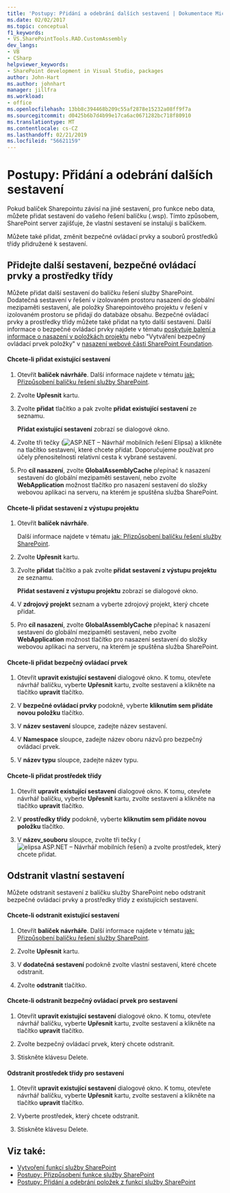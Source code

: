 ```yaml
---
title: 'Postupy: Přidání a odebrání dalších sestavení | Dokumentace Microsoftu'
ms.date: 02/02/2017
ms.topic: conceptual
f1_keywords:
- VS.SharePointTools.RAD.CustomAssembly
dev_langs:
- VB
- CSharp
helpviewer_keywords:
- SharePoint development in Visual Studio, packages
author: John-Hart
ms.author: johnhart
manager: jillfra
ms.workload:
- office
ms.openlocfilehash: 13bb8c394468b209c55af2878e15232a08ff9f7a
ms.sourcegitcommit: d0425b6b7d4b99e17ca6ac0671282bc718f80910
ms.translationtype: MT
ms.contentlocale: cs-CZ
ms.lasthandoff: 02/21/2019
ms.locfileid: "56621159"
---
```

# <a name="how-to-add-and-remove-additional-assemblies"></a>Postupy: Přidání a odebrání dalších sestavení
  Pokud balíček Sharepointu závisí na jiné sestavení, pro funkce nebo data, můžete přidat sestavení do vašeho řešení balíčku (.wsp). Tímto způsobem, SharePoint server zajišťuje, že vlastní sestavení se instalují s balíčkem.

 Můžete také přidat, změnit bezpečné ovládací prvky a souborů prostředků třídy přidružené k sestavení.

## <a name="add-additional-assemblies-safe-controls-and-class-resources"></a>Přidejte další sestavení, bezpečné ovládací prvky a prostředky třídy
 Můžete přidat další sestavení do balíčku řešení služby SharePoint. Dodatečná sestavení v řešení v izolovaném prostoru nasazení do globální mezipaměti sestavení, ale položky Sharepointového projektu v řešení v izolovaném prostoru se přidají do databáze obsahu. Bezpečné ovládací prvky a prostředky třídy můžete také přidat na tyto další sestavení. Další informace o bezpečné ovládací prvky najdete v tématu [poskytuje balení a informace o nasazení v položkách projektu](../sharepoint/providing-packaging-and-deployment-information-in-project-items.md) nebo "Vytváření bezpečný ovládací prvek položky" v [nasazení webové části SharePoint Foundation](http://go.microsoft.com/fwlink/?LinkId=245505).

#### <a name="to-add-an-existing-assembly"></a>Chcete-li přidat existující sestavení

1.  Otevřít **balíček návrháře**. Další informace najdete v tématu [jak: Přizpůsobení balíčku řešení služby SharePoint](../sharepoint/how-to-customize-a-sharepoint-solution-package.md).

2.  Zvolte **Upřesnit** kartu.

3.  Zvolte **přidat** tlačítko a pak zvolte **přidat existující sestavení** ze seznamu.

     **Přidat existující sestavení** zobrazí se dialogové okno.

4.  Zvolte tři tečky (![ASP.NET – Návrhář mobilních řešení Elipsa](../sharepoint/media/mwellipsis.gif "elipsa ASP.NET – Návrhář mobilních řešení")) a klikněte na tlačítko sestavení, které chcete přidat. Doporučujeme používat pro účely přenositelnosti relativní cesta k vybrané sestavení.

5.  Pro **cíl nasazení**, zvolte **GlobalAssemblyCache** přepínač k nasazení sestavení do globální mezipaměti sestavení, nebo zvolte **WebApplication** možnost tlačítko pro nasazení sestavení do složky webovou aplikaci na serveru, na kterém je spuštěna služba SharePoint.

#### <a name="to-add-an-assembly-from-project-output"></a>Chcete-li přidat sestavení z výstupu projektu

1.  Otevřít **balíček návrháře**.

     Další informace najdete v tématu [jak: Přizpůsobení balíčku řešení služby SharePoint](../sharepoint/how-to-customize-a-sharepoint-solution-package.md).

2.  Zvolte **Upřesnit** kartu.

3.  Zvolte **přidat** tlačítko a pak zvolte **přidat sestavení z výstupu projektu** ze seznamu.

     **Přidat sestavení z výstupu projektu** zobrazí se dialogové okno.

4.  V **zdrojový projekt** seznam a vyberte zdrojový projekt, který chcete přidat.

5.  Pro **cíl nasazení**, zvolte **GlobalAssemblyCache** přepínač k nasazení sestavení do globální mezipaměti sestavení, nebo zvolte **WebApplication** možnost tlačítko pro nasazení sestavení do složky webovou aplikaci na serveru, na kterém je spuštěna služba SharePoint.

#### <a name="to-add-a-safe-control"></a>Chcete-li přidat bezpečný ovládací prvek

1.  Otevřít **upravit existující sestavení** dialogové okno. K tomu, otevřete návrhář balíčku, vyberte **Upřesnit** kartu, zvolte sestavení a klikněte na tlačítko **upravit** tlačítko.

2.  V **bezpečné ovládací prvky** podokně, vyberte **kliknutím sem přidáte novou položku** tlačítko.

3.  V **název sestavení** sloupce, zadejte název sestavení.

4.  V **Namespace** sloupce, zadejte název oboru názvů pro bezpečný ovládací prvek.

5.  V **název typu** sloupce, zadejte název typu.

#### <a name="to-add-a-class-resource"></a>Chcete-li přidat prostředek třídy

1.  Otevřít **upravit existující sestavení** dialogové okno. K tomu, otevřete návrhář balíčku, vyberte **Upřesnit** kartu, zvolte sestavení a klikněte na tlačítko **upravit** tlačítko.

2.  V **prostředky třídy** podokně, vyberte **kliknutím sem přidáte novou položku** tlačítko.

3.  V **název_souboru** sloupce, zvolte tři tečky (![elipsa ASP.NET – Návrhář mobilních řešení](../sharepoint/media/mwellipsis.gif "elipsa ASP.NET – Návrhář mobilních řešení")) a zvolte prostředek, který chcete přidat.

## <a name="delete-custom-assemblies"></a>Odstranit vlastní sestavení
 Můžete odstranit sestavení z balíčku služby SharePoint nebo odstranit bezpečné ovládací prvky a prostředky třídy z existujících sestavení.

#### <a name="to-delete-an-existing-assembly"></a>Chcete-li odstranit existující sestavení

1.  Otevřít **balíček návrháře**. Další informace najdete v tématu [jak: Přizpůsobení balíčku řešení služby SharePoint](../sharepoint/how-to-customize-a-sharepoint-solution-package.md).

2.  Zvolte **Upřesnit** kartu.

3.  V **dodatečná sestavení** podokně zvolte vlastní sestavení, které chcete odstranit.

4.  Zvolte **odstranit** tlačítko.

#### <a name="to-delete-a-safe-control-for-an-assembly"></a>Chcete-li odstranit bezpečný ovládací prvek pro sestavení

1.  Otevřít **upravit existující sestavení** dialogové okno. K tomu, otevřete návrhář balíčku, vyberte **Upřesnit** kartu, zvolte sestavení a klikněte na tlačítko **upravit** tlačítko.

2.  Zvolte bezpečný ovládací prvek, který chcete odstranit.

3.  Stiskněte klávesu Delete.

#### <a name="to-delete-a-class-resource-for-an-assembly"></a>Odstranit prostředek třídy pro sestavení

1.  Otevřít **upravit existující sestavení** dialogové okno. K tomu, otevřete návrhář balíčku, vyberte **Upřesnit** kartu, zvolte sestavení a klikněte na tlačítko **upravit** tlačítko.

2.  Vyberte prostředek, který chcete odstranit.

3.  Stiskněte klávesu Delete.

## <a name="see-also"></a>Viz také:
- [Vytvoření funkcí služby SharePoint](../sharepoint/creating-sharepoint-features.md)
- [Postupy: Přizpůsobení funkce služby SharePoint](../sharepoint/how-to-customize-a-sharepoint-feature.md)
- [Postupy: Přidání a odebrání položek z funkcí služby SharePoint](../sharepoint/how-to-add-and-remove-items-to-sharepoint-features.md)
